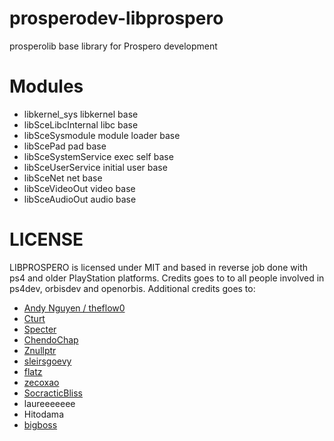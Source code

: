# prosperodev-libprospero
prosperolib base library for Prospero development


Modules
===================

- libkernel_sys libkernel base
- libSceLibcInternal libc base
- libSceSysmodule  module loader base
- libScePad pad base
- libSceSystemService exec self base
- libSceUserService initial user base
- libSceNet net base
- libSceVideoOut video base
- libSceAudioOut audio base


LICENSE
===================

LIBPROSPERO is licensed under MIT and based in reverse job done with ps4 and older PlayStation platforms. Credits goes to to all people involved in ps4dev, orbisdev and openorbis. Additional credits goes to:

- [Andy Nguyen / theflow0](https://twitter.com/theflow0)
- [Cturt](https://twitter.com/cturte)
- [Specter](https://twitter.com/SpecterDev)
- [ChendoChap](https://github.com/ChendoChap)
- [Znullptr](https://twitter.com/Znullptr)
- [sleirsgoevy](https://twitter.com/sleirsgoevy)
- [flatz](https://twitter.com/flat_z)
- [zecoxao](https://twitter.com/notzecoxao)
- [SocracticBliss](https://twitter.com/SocraticBliss)
- laureeeeeee
- Hitodama
- [bigboss](https://twitter.com/psxdev)





